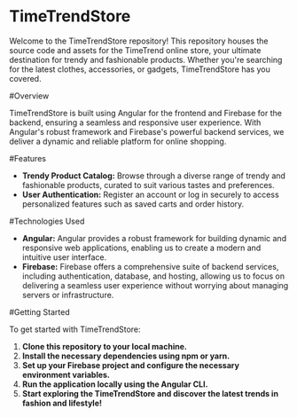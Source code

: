 # TimeTrendStore

Welcome to the TimeTrendStore repository! This repository houses the source code and assets for the TimeTrend online store, your ultimate destination for trendy and fashionable products. Whether you're searching for the latest clothes, accessories, or gadgets, TimeTrendStore has you covered.

#Overview

TimeTrendStore is built using Angular for the frontend and Firebase for the backend, ensuring a seamless and responsive user experience. With Angular's robust framework and Firebase's powerful backend services, we deliver a dynamic and reliable platform for online shopping.

#Features

- **Trendy Product Catalog:** Browse through a diverse range of trendy and fashionable products, curated to suit various tastes and preferences.
- **User Authentication:** Register an account or log in securely to access personalized features such as saved carts and order history.

#Technologies Used

- **Angular:** Angular provides a robust framework for building dynamic and responsive web applications, enabling us to create a modern and intuitive user interface.
- **Firebase:** Firebase offers a comprehensive suite of backend services, including authentication, database, and hosting, allowing us to focus on delivering a seamless user experience without worrying about managing servers or infrastructure.

#Getting Started

To get started with TimeTrendStore:

1. **Clone this repository to your local machine.**
2. **Install the necessary dependencies using npm or yarn.**
3. **Set up your Firebase project and configure the necessary environment variables.**
4. **Run the application locally using the Angular CLI.**
5. **Start exploring the TimeTrendStore and discover the latest trends in fashion and lifestyle!**
